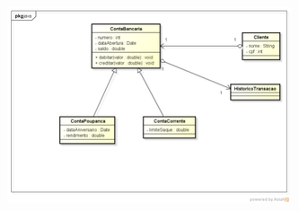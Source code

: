 
![Alt text](https://github.com/phoenixproject/poo2_2017/blob/master/revisao/Exercicio_OO_Revisao_Conta_Corrente_historico/contahistorico/src/main/java/br/edu/ifes/contahistorico/digrama_historico_conta.png?raw=true "Diagrama de Domínio do Problema")